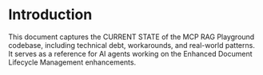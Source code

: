 # Introduction

This document captures the CURRENT STATE of the MCP RAG Playground codebase, including technical debt, workarounds, and real-world patterns. It serves as a reference for AI agents working on the Enhanced Document Lifecycle Management enhancements.
